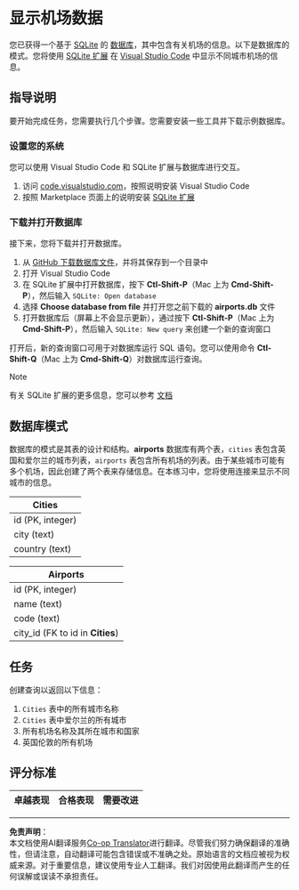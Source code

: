 <!--
CO_OP_TRANSLATOR_METADATA:
{
  "original_hash": "25b37acdfb2452917c1aa2e2ca44317a",
  "translation_date": "2025-10-24T09:52:59+00:00",
  "source_file": "2-Working-With-Data/05-relational-databases/assignment.md",
  "language_code": "zh"
}
-->
# 显示机场数据

您已获得一个基于 [SQLite](https://sqlite.org/index.html) 的 [数据库](https://raw.githubusercontent.com/Microsoft/Data-Science-For-Beginners/main/2-Working-With-Data/05-relational-databases/airports.db)，其中包含有关机场的信息。以下是数据库的模式。您将使用 [SQLite 扩展](https://marketplace.visualstudio.com/items?itemName=alexcvzz.vscode-sqlite&WT.mc_id=academic-77958-bethanycheum) 在 [Visual Studio Code](https://code.visualstudio.com?WT.mc_id=academic-77958-bethanycheum) 中显示不同城市机场的信息。

## 指导说明

要开始完成任务，您需要执行几个步骤。您需要安装一些工具并下载示例数据库。

### 设置您的系统

您可以使用 Visual Studio Code 和 SQLite 扩展与数据库进行交互。

1. 访问 [code.visualstudio.com](https://code.visualstudio.com?WT.mc_id=academic-77958-bethanycheum)，按照说明安装 Visual Studio Code
1. 按照 Marketplace 页面上的说明安装 [SQLite 扩展](https://marketplace.visualstudio.com/items?itemName=alexcvzz.vscode-sqlite&WT.mc_id=academic-77958-bethanycheum)

### 下载并打开数据库

接下来，您将下载并打开数据库。

1. 从 [GitHub 下载数据库文件](https://raw.githubusercontent.com/Microsoft/Data-Science-For-Beginners/main/2-Working-With-Data/05-relational-databases/airports.db)，并将其保存到一个目录中
1. 打开 Visual Studio Code
1. 在 SQLite 扩展中打开数据库，按下 **Ctl-Shift-P**（Mac 上为 **Cmd-Shift-P**），然后输入 `SQLite: Open database`
1. 选择 **Choose database from file** 并打开您之前下载的 **airports.db** 文件
1. 打开数据库后（屏幕上不会显示更新），通过按下 **Ctl-Shift-P**（Mac 上为 **Cmd-Shift-P**），然后输入 `SQLite: New query` 来创建一个新的查询窗口

打开后，新的查询窗口可用于对数据库运行 SQL 语句。您可以使用命令 **Ctl-Shift-Q**（Mac 上为 **Cmd-Shift-Q**）对数据库运行查询。

> [!NOTE] 
> 有关 SQLite 扩展的更多信息，您可以参考 [文档](https://marketplace.visualstudio.com/items?itemName=alexcvzz.vscode-sqlite&WT.mc_id=academic-77958-bethanycheum)

## 数据库模式

数据库的模式是其表的设计和结构。**airports** 数据库有两个表，`cities` 表包含英国和爱尔兰的城市列表，`airports` 表包含所有机场的列表。由于某些城市可能有多个机场，因此创建了两个表来存储信息。在本练习中，您将使用连接来显示不同城市的信息。

| Cities           |
| ---------------- |
| id (PK, integer) |
| city (text)      |
| country (text)   |

| Airports                         |
| -------------------------------- |
| id (PK, integer)                 |
| name (text)                      |
| code (text)                      |
| city_id (FK to id in **Cities**) |

## 任务

创建查询以返回以下信息：

1. `Cities` 表中的所有城市名称
1. `Cities` 表中爱尔兰的所有城市
1. 所有机场名称及其所在城市和国家
1. 英国伦敦的所有机场

## 评分标准

| 卓越表现 | 合格表现 | 需要改进 |
| -------- | -------- | -------- |

---

**免责声明**：  
本文档使用AI翻译服务[Co-op Translator](https://github.com/Azure/co-op-translator)进行翻译。尽管我们努力确保翻译的准确性，但请注意，自动翻译可能包含错误或不准确之处。原始语言的文档应被视为权威来源。对于重要信息，建议使用专业人工翻译。我们对因使用此翻译而产生的任何误解或误读不承担责任。